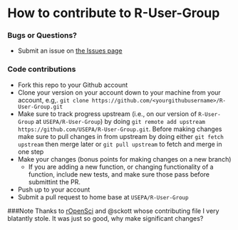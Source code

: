 How to contribute to R-User-Group
================================

### Bugs or Questions?

* Submit an issue on [the Issues page](https://github.com/USEPA/R-User-Group/issues)

### Code contributions

* Fork this repo to your Github account
* Clone your version on your account down to your machine from your account, e.g,. `git clone https://github.com/<yourgithubusername>/R-User-Group.git`
* Make sure to track progress upstream (i.e., on our version of `R-User-Group` at `USEPA/R-User-Group`) by doing `git remote add upstream https://github.com/USEPA/R-User-Group.git`. Before making changes make sure to pull changes in from upstream by doing either `git fetch upstream` then merge later or `git pull upstream` to fetch and merge in one step
* Make your changes (bonus points for making changes on a new branch)
    * If you are adding a new function, or changing functionality of a function, include new tests, and make sure those pass before submittint the PR.
* Push up to your account
* Submit a pull request to home base at `USEPA/R-User-Group`

###Note
Thanks to [rOpenSci](https://github.com/rOpenSci) and @sckott whose contributing file I very blatantly stole.  It was just so good, why make significant changes?